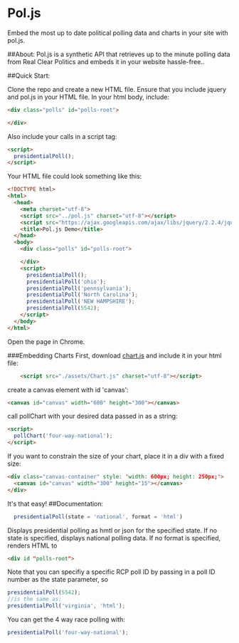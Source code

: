 # Pol.js
Embed the most up to date political polling data and charts in your site with pol.js.

##About:
Pol.js is a synthetic API that retrieves up to the minute polling data from Real Clear Politics and embeds it in your website hassle-free..

##Quick Start:

Clone the repo and create a new HTML file.
Ensure that you include jquery and pol.js in your HTML file.
In your html body, include:
```html
<div class="polls" id="polls-root">

</div>
```


Also include your calls in a script tag:
```html
<script>
  presidentialPoll();
</script>
```
Your HTML file could look something like this:
```html
<!DOCTYPE html>
<html>
  <head>
    <meta charset="utf-8">
    <script src="../pol.js" charset="utf-8"></script>
    <script src="https://ajax.googleapis.com/ajax/libs/jquery/2.2.4/jquery.min.js"></script>
    <title>Pol.js Demo</title>
  </head>
  <body>
    <div class="polls" id="polls-root">

    </div>
    <script>
      presidentialPoll();
      presidentialPoll('ohio');
      presidentialPoll('pennsylvania');
      presidentialPoll('North Carolina');
      presidentialPoll('NEW HAMPSHIRE');
      presidentialPoll(5542);
    </script>
  </body>
</html>
```
Open the page in Chrome.

###Embedding Charts
First, download [chart.js](http://www.chartjs.org/) and include it in your html file:
```html
    <script src="./assets/Chart.js" charset="utf-8"></script>
```
create a canvas element with id 'canvas':
```html
<canvas id="canvas" width="600" height="300"></canvas>
```
call pollChart with your desired data passed in as a string:
```html
<script>
  pollChart('four-way-national');
</script>
```
If you want to constrain the size of your chart, place it in a div with a fixed size:
```html
<div class="canvas-container" style: 'width: 600px; height: 250px;'>
  <canvas id="canvas" width="300" height="15"></canvas>
</div>
```
It's that easy! 
##Documentation:
```JavaScript
  presidentialPoll(state = 'national', format = 'html')
```
Displays presidential polling as hmtl or json for the specified state. If no state is specified, displays national polling data. If no format is specified, renders HTML to
```html
<div id "polls-root">
```
Note that you can specifiy a specific RCP poll ID by passing in a poll ID number as the state parameter, so
```JavaScript
presidentialPoll(5542);
//is the same as:
presidentialPoll('virginia', 'html');
```
You can get the 4 way race polling with:
```JavaScript
presidentialPoll('four-way-national');
```
